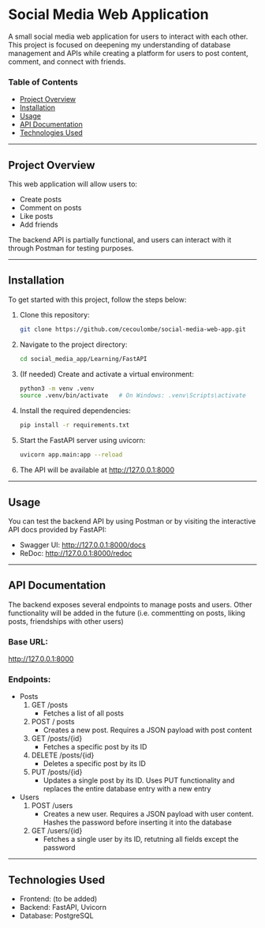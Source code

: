 # Social Media Web Application

A small social media web application for users to interact with each other. This project is focused on deepening my understanding of database management and APIs while creating a platform for users to post content, comment, and connect with friends.

### **Table of Contents**
- [Project Overview](#project-overview)
- [Installation](#installation)
- [Usage](#usage)
- [API Documentation](#api-documentation)
- [Technologies Used](#technologies-used)

---

## **Project Overview**
This web application will allow users to:
- Create posts
- Comment on posts
- Like posts
- Add friends

The backend API is partially functional, and users can interact with it through Postman for testing purposes.

---

## **Installation**
To get started with this project, follow the steps below:

1. Clone this repository:
   ```bash
   git clone https://github.com/cecoulombe/social-media-web-app.git
2. Navigate to the project directory:
   ```bash
   cd social_media_app/Learning/FastAPI
3. (If needed) Create and activate a virtual environment:
   ```bash
   python3 -m venv .venv
   source .venv/bin/activate   # On Windows: .venv\Scripts\activate
4. Install the required dependencies:
   ```bash
   pip install -r requirements.txt
5. Start the FastAPI server using uvicorn:
   ```bash
   uvicorn app.main:app --reload
6. The API will be available at
   http://127.0.0.1:8000

---

## **Usage**
You can test the backend API by using Postman or by visiting the interactive API docs provided by FastAPI:
* Swagger UI: http://127.0.0.1:8000/docs
* ReDoc: http://127.0.0.1:8000/redoc

---

## **API Documentation**
The backend exposes several endpoints to manage posts and users. Other functionality will be added in the future (i.e. commentting on posts, liking posts, friendships with other users)

### Base URL:
http://127.0.0.1:8000

### Endpoints:
- Posts
   1. GET /posts
      * Fetches a list of all posts
   2. POST / posts
      * Creates a new post. Requires a JSON payload with post content
   3. GET /posts/{id}
      * Fetches a specific post by its ID
   4. DELETE /posts/{id}
      * Deletes a specific post by its ID
   5. PUT /posts/{id}
      * Updates a single post by its ID. Uses PUT functionality and replaces the entire database entry with a new entry
- Users
  1. POST /users
      * Creates a new user. Requires a JSON payload with user content. Hashes the password before inserting it into the database 
  3. GET /users/{id}
      * Fetches a single user by its ID, retutning all fields except the password
    
---

## **Technologies Used**
- Frontend: (to be added)
- Backend: FastAPI, Uvicorn
- Database: PostgreSQL
 
